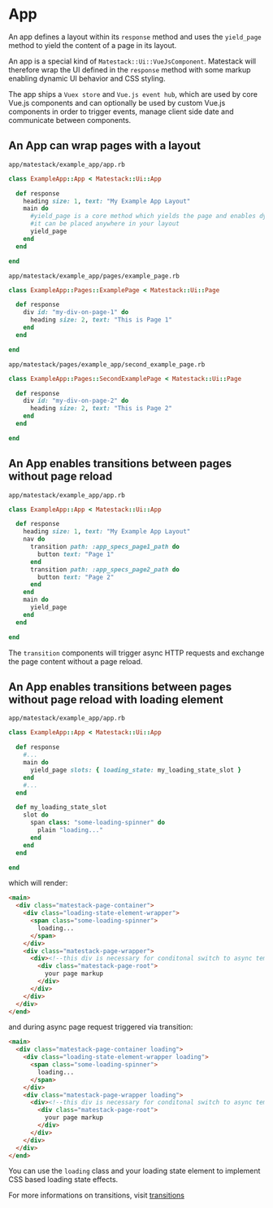 # App

An app defines a layout within its `response` method and uses the `yield_page`
method to yield the content of a page in its layout.

An app is a special kind of `Matestack::Ui::VueJsComponent`. Matestack will
therefore wrap the UI defined in the `response` method with some markup enabling
dynamic UI behavior and CSS styling.

The app ships a `Vuex store` and `Vue.js event hub`, which are used by core Vue.js
components and can optionally be used by custom Vue.js components in order to
trigger events, manage client side date and communicate between components.

## An App can wrap pages with a layout

`app/matestack/example_app/app.rb`

```ruby
class ExampleApp::App < Matestack::Ui::App

  def response
    heading size: 1, text: "My Example App Layout"
    main do
      #yield_page is a core method which yields the page and enables dynamic transitions
      #it can be placed anywhere in your layout
      yield_page
    end
  end

end
```

`app/matestack/example_app/pages/example_page.rb`

```ruby
class ExampleApp::Pages::ExamplePage < Matestack::Ui::Page

  def response
    div id: "my-div-on-page-1" do
      heading size: 2, text: "This is Page 1"
    end
  end

end
```

`app/matestack/pages/example_app/second_example_page.rb`

```ruby
class ExampleApp::Pages::SecondExamplePage < Matestack::Ui::Page

  def response
    div id: "my-div-on-page-2" do
      heading size: 2, text: "This is Page 2"
    end
  end

end
```

## An App enables transitions between pages without page reload

`app/matestack/example_app/app.rb`

```ruby
class ExampleApp::App < Matestack::Ui::App

  def response
    heading size: 1, text: "My Example App Layout"
    nav do
      transition path: :app_specs_page1_path do
        button text: "Page 1"
      end
      transition path: :app_specs_page2_path do
        button text: "Page 2"
      end
    end
    main do
      yield_page
    end
  end

end
```

The `transition` components will trigger async HTTP requests and exchange the page content without a page reload.

## An App enables transitions between pages without page reload with loading element

`app/matestack/example_app/app.rb`

```ruby
class ExampleApp::App < Matestack::Ui::App

  def response
    #...
    main do
      yield_page slots: { loading_state: my_loading_state_slot }
    end
    #...
  end

  def my_loading_state_slot
    slot do
      span class: "some-loading-spinner" do
        plain "loading..."
      end
    end
  end

end
```

which will render:

```html
<main>
  <div class="matestack-page-container">
    <div class="loading-state-element-wrapper">
      <span class="some-loading-spinner">
        loading...
      </span>
    </div>
    <div class="matestack-page-wrapper">
      <div><!--this div is necessary for conditonal switch to async template via v-if -->
        <div class="matestack-page-root">
          your page markup
        </div>
      </div>
    </div>
  </div>
</end>
```

and during async page request triggered via transition:

```html
<main>
  <div class="matestack-page-container loading">
    <div class="loading-state-element-wrapper loading">
      <span class="some-loading-spinner">
        loading...
      </span>
    </div>
    <div class="matestack-page-wrapper loading">
      <div><!--this div is necessary for conditonal switch to async template via v-if -->
        <div class="matestack-page-root">
          your page markup
        </div>
      </div>
    </div>
  </div>
</end>
```

You can use the `loading` class and your loading state element to implement CSS based loading state effects.

For more informations on transitions, visit [transitions](/docs/api/100-components/transition.md)
